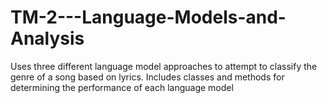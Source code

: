 # TM-2---Language-Models-and-Analysis
Uses three different language model approaches to attempt to classify the genre of a song based on lyrics. Includes classes and methods for determining the performance of each language model
